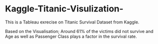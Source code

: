 # Kaggle-Titanic-Visulization-

This is a Tableau exrecise on Titanic Survival Dataset from Kaggle.

Based on the Visualisation; Around 61% of the victims did not survive and Age as well as Passenger Class plays a factor in the survival rate.
